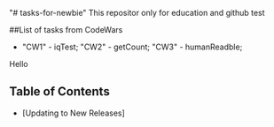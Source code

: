 "# tasks-for-newbie" 
This repositor only for education and github test


##List of tasks from CodeWars 

- "CW1" - iqTest;
"CW2" - getCount;
"CW3" - humanReadble;


Hello

## Table of Contents

- [Updating to New Releases]